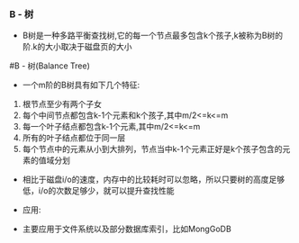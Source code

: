 ### B - 树

- B树是一种多路平衡查找树,它的每一个节点最多包含k个孩子,k被称为B树的阶.k的大小取决于磁盘页的大小  

#B - 树(Balance Tree)

- 一个m阶的B树具有如下几个特征:  

1. 根节点至少有两个子女  
2. 每个中间节点都包含k-1个元素和k个孩子,其中m/2<=k<=m  
3. 每一个叶子结点都包含k-1个元素,其中m/2<=k<=m  
4. 所有的叶子结点都位于同一层  
5. 每个节点中的元素从小到大排列，节点当中k-1个元素正好是k个孩子包含的元素的值域分划  


- 相比于磁盘i/o的速度，内存中的比较耗时可以忽略，所以只要树的高度足够低，i/o的次数足够少，就可以提升查找性能  

- 应用:  
- 主要应用于文件系统以及部分数据库索引，比如MongGoDB
